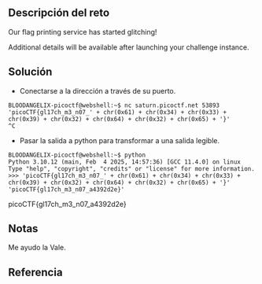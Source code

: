 ## Descripción del reto
Our flag printing service has started glitching!

Additional details will be available after launching your challenge instance.
## Solución

- Conectarse a la dirección a través de su puerto.
```
BLOODANGELIX-picoctf@webshell:~$ nc saturn.picoctf.net 53893
'picoCTF{gl17ch_m3_n07_' + chr(0x61) + chr(0x34) + chr(0x33) + chr(0x39) + chr(0x32) + chr(0x64) + chr(0x32) + chr(0x65) + '}'
^C
```
- Pasar la salida a python para transformar a una salida legible.
```
BLOODANGELIX-picoctf@webshell:~$ python
Python 3.10.12 (main, Feb  4 2025, 14:57:36) [GCC 11.4.0] on linux
Type "help", "copyright", "credits" or "license" for more information.
>>> 'picoCTF{gl17ch_m3_n07_' + chr(0x61) + chr(0x34) + chr(0x33) + chr(0x39) + chr(0x32) + chr(0x64) + chr(0x32) + chr(0x65) + '}'
'picoCTF{gl17ch_m3_n07_a4392d2e}'
```

picoCTF{gl17ch_m3_n07_a4392d2e}
## Notas
Me ayudo la Vale.

## Referencia